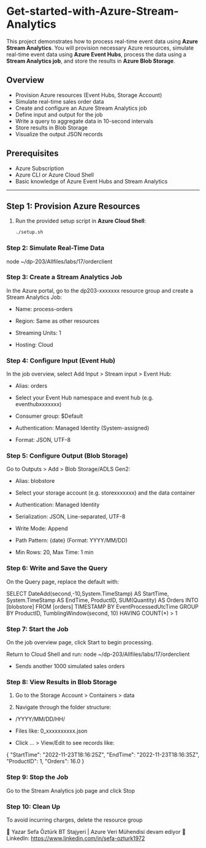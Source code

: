 # Get-started-with-Azure-Stream-Analytics

This project demonstrates how to process real-time event data using **Azure Stream Analytics**. You will provision necessary Azure resources, simulate real-time event data using **Azure Event Hubs**, process the data using a **Stream Analytics job**, and store the results in **Azure Blob Storage**.

## Overview

- Provision Azure resources (Event Hubs, Storage Account)
- Simulate real-time sales order data
- Create and configure an Azure Stream Analytics job
- Define input and output for the job
- Write a query to aggregate data in 10-second intervals
- Store results in Blob Storage
- Visualize the output JSON records

## Prerequisites

- Azure Subscription
- Azure CLI or Azure Cloud Shell
- Basic knowledge of Azure Event Hubs and Stream Analytics

---

## Step 1: Provision Azure Resources

1. Run the provided setup script in **Azure Cloud Shell**:
   ```bash
   ./setup.sh

### Step 2: Simulate Real-Time Data

node ~/dp-203/Allfiles/labs/17/orderclient

### Step 3: Create a Stream Analytics Job
In the Azure portal, go to the dp203-xxxxxxx resource group and create a Stream Analytics Job:

 - Name: process-orders

 - Region: Same as other resources

 - Streaming Units: 1

 - Hosting: Cloud

### Step 4: Configure Input (Event Hub)
In the job overview, select Add Input > Stream input > Event Hub:

 - Alias: orders

 - Select your Event Hub namespace and event hub (e.g. eventhubxxxxxxx)

 - Consumer group: $Default

 - Authentication: Managed Identity (System-assigned)

 - Format: JSON, UTF-8

### Step 5: Configure Output (Blob Storage)
Go to Outputs > Add > Blob Storage/ADLS Gen2:

 - Alias: blobstore

 - Select your storage account (e.g. storexxxxxxx) and the data container

 - Authentication: Managed Identity

 - Serialization: JSON, Line-separated, UTF-8

 - Write Mode: Append

 - Path Pattern: {date} (Format: YYYY/MM/DD)

 - Min Rows: 20, Max Time: 1 min

### Step 6: Write and Save the Query
On the Query page, replace the default with:

SELECT
    DateAdd(second,-10,System.TimeStamp) AS StartTime,
    System.TimeStamp AS EndTime,
    ProductID,
    SUM(Quantity) AS Orders
INTO
    [blobstore]
FROM
    [orders] TIMESTAMP BY EventProcessedUtcTime
GROUP BY ProductID, TumblingWindow(second, 10)
HAVING COUNT(*) > 1

### Step 7: Start the Job
On the job overview page, click Start to begin processing.

Return to Cloud Shell and run:
node ~/dp-203/Allfiles/labs/17/orderclient
 - Sends another 1000 simulated sales orders

### Step 8: View Results in Blob Storage
1. Go to the Storage Account > Containers > data

2. Navigate through the folder structure:

 - /YYYY/MM/DD/HH/

 - Files like: 0_xxxxxxxxxx.json

 - Click ... > View/Edit to see records like:

  {
  "StartTime": "2022-11-23T18:16:25Z",
  "EndTime": "2022-11-23T18:16:35Z",
  "ProductID": 1,
  "Orders": 16.0
}

### Step 9: Stop the Job
Go to the Stream Analytics job page and click Stop

### Step 10: Clean Up
To avoid incurring charges, delete the resource group

👤 Yazar
Sefa Öztürk
BT Stajyeri | Azure Veri Mühendisi devam ediyor
📇 LinkedIn: https://www.linkedin.com/in/sefa-ozturk1972
